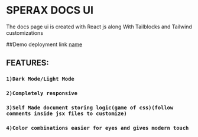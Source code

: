 # SPERAX DOCS UI

The docs page ui is created with React js along With Tailblocks and Tailwind customizations

##Demo deployment link
[name](limk)


## FEATURES:

### `1)Dark Mode/Light Mode`
### `2)Completely responsive`
### `3)Self Made document storing logic(game of css)(follow comments inside jsx files to customize)`
### `4)Color combinations easier for eyes and gives modern touch`



